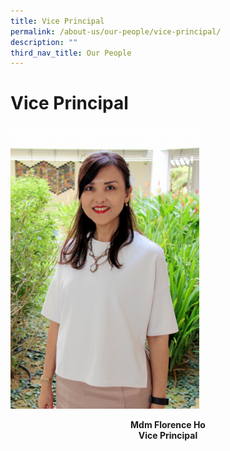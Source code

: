 ```yaml
---
title: Vice Principal
permalink: /about-us/our-people/vice-principal/
description: ""
third_nav_title: Our People
---
```

# **Vice Principal**

<img src="/images/Mdm%20Florence%20Ho_cropped_optimisedforweb.jpg" alt="Mdm Florence Ho" style="width:60%;">

**<center>Mdm Florence Ho<br>
Vice Principal<center>**